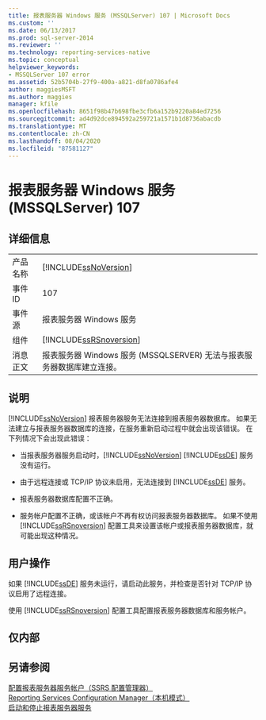 ```yaml
---
title: 报表服务器 Windows 服务 (MSSQLServer) 107 | Microsoft Docs
ms.custom: ''
ms.date: 06/13/2017
ms.prod: sql-server-2014
ms.reviewer: ''
ms.technology: reporting-services-native
ms.topic: conceptual
helpviewer_keywords:
- MSSQLServer 107 error
ms.assetid: 52b5704b-27f9-400a-a821-d8fa0786afe4
author: maggiesMSFT
ms.author: maggies
manager: kfile
ms.openlocfilehash: 8651f98b47b698fbe3cfb6a152b9220a84ed7256
ms.sourcegitcommit: ad4d92dce894592a259721a1571b1d8736abacdb
ms.translationtype: MT
ms.contentlocale: zh-CN
ms.lasthandoff: 08/04/2020
ms.locfileid: "87581127"
---
```

# <a name="report-server-windows-service-mssqlserver-107"></a>报表服务器 Windows 服务 (MSSQLServer) 107
    
## <a name="details"></a>详细信息  
  
|||  
|-|-|  
|产品名称|[!INCLUDE[ssNoVersion](../../includes/ssnoversion-md.md)]|  
|事件 ID|107|  
|事件源|报表服务器 Windows 服务|  
|组件|[!INCLUDE[ssRSnoversion](../../includes/ssrsnoversion-md.md)]|  
|消息正文|报表服务器 Windows 服务 (MSSQLSERVER) 无法与报表服务器数据库建立连接。|  
  
## <a name="explanation"></a>说明  
 [!INCLUDE[ssNoVersion](../../includes/ssnoversion-md.md)] 报表服务器服务无法连接到报表服务器数据库。 如果无法建立与报表服务器数据库的连接，在服务重新启动过程中就会出现该错误。 在下列情况下会出现此错误：  
  
-   当报表服务器服务启动时，[!INCLUDE[ssNoVersion](../../includes/ssnoversion-md.md)] [!INCLUDE[ssDE](../../includes/ssde-md.md)] 服务没有运行。  
  
-   由于远程连接或 TCP/IP 协议未启用，无法连接到 [!INCLUDE[ssDE](../../includes/ssde-md.md)] 服务。  
  
-   报表服务器数据库配置不正确。  
  
-   服务帐户配置不正确，或该帐户不再有权访问报表服务器数据库。 如果不使用 [!INCLUDE[ssRSnoversion](../../includes/ssrsnoversion-md.md)] 配置工具来设置该帐户或报表服务器数据库，就可能出现这种情况。  
  
## <a name="user-action"></a>用户操作  
 如果 [!INCLUDE[ssDE](../../includes/ssde-md.md)] 服务未运行，请启动此服务，并检查是否针对 TCP/IP 协议启用了远程连接。  
  
 使用 [!INCLUDE[ssRSnoversion](../../includes/ssrsnoversion-md.md)] 配置工具配置报表服务器数据库和服务帐户。  
  
## <a name="internal-only"></a>仅内部  
  
## <a name="see-also"></a>另请参阅  
 [配置报表服务器服务帐户（SSRS 配置管理器）](../install-windows/configure-the-report-server-service-account-ssrs-configuration-manager.md)   
 [Reporting Services Configuration Manager（本机模式）](../../sql-server/install/reporting-services-configuration-manager-native-mode.md)   
 [启动和停止报表服务器服务](../report-server/start-and-stop-the-report-server-service.md)  
  
  
